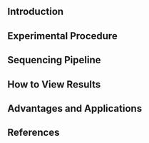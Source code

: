 ## Introduction
## Experimental Procedure
## Sequencing Pipeline
## How to View Results
## Advantages and Applications
## References
